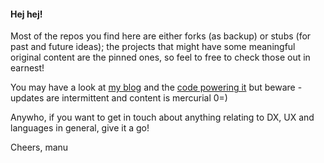 #### Hej hej!


Most of the repos you find here are either forks (as backup) or stubs (for past and future ideas);
the projects that might have some meaningful original content are the pinned ones, so feel to free to check those out in earnest!

You may have a look at [my blog](https://blog.vyo.sh) and the [code powering it](https://github.com/vyo/blog) but beware - updates are intermittent and content is mercurial 0=)

Anywho, if you want to get in touch about anything relating to DX, UX and languages in general, give it a go!


Cheers,
manu
